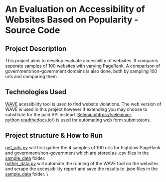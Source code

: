 # An Evaluation on Accessibility of Websites Based on Popularity - Source Code

## Project Description
This project aims to develop evaluate accesibility of websites. It compares seperate samples of 100 websites with varying PageRank. A comparison of government/non-government domains is also done, both by sampling 100 urls and comparing them.

## Technologies Used
[WAVE](https://wave.webaim.org/) acessibility tool is used to find website violations. The web version of WAVE is used in this project however if extending you may choose to substitute for the paid API instead. [Selenium](https://selenium-python.readthedocs.io/)https://selenium-python.readthedocs.io/) is used for automating web form submissions.

## Project structure & How to Run
[get_urls.py](get_urls.py) will first gather the 4 samples of 100 urls for high/low PageRank and government/non-government which are stored as .csv files in the [sample_data](sample_data/) folder. \
[gather_data.py](gather_data.py) will automate the running of the WAVE tool on the websites and scrape the accessibility report and save the results to .json files in the [sample_data](sample_data/) folder. \

